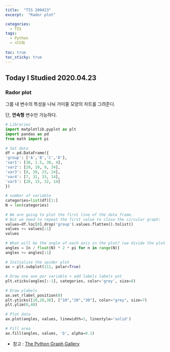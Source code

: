 ```yaml
---
title:  "TIS 200423"
excerpt:  "Rador plot"

categories:
  - TIS
tags:
  - Python
  - 시각화
  
toc: true
toc_sticky: true
---
```


## Today I Studied 2020.04.23

### Rador plot

그룹 내 변수의 특성을 나눠 거미줄 모양의 차트를 그려준다.

단, **연속형** 변수만 가능하다. 

```python
# Libraries
import matplotlib.pyplot as plt
import pandas as pd
from math import pi
 
# Set data
df = pd.DataFrame({
'group': ['A','B','C','D'],
'var1': [38, 1.5, 30, 4],
'var2': [29, 10, 9, 34],
'var3': [8, 39, 23, 24],
'var4': [7, 31, 33, 14],
'var5': [28, 15, 32, 14]
})
 
# number of variable
categories=list(df)[1:]
N = len(categories)
 
# We are going to plot the first line of the data frame.
# But we need to repeat the first value to close the circular graph:
values=df.loc[0].drop('group').values.flatten().tolist()
values += values[:1]
values
 
# What will be the angle of each axis in the plot? (we divide the plot / number of variable)
angles = [n / float(N) * 2 * pi for n in range(N)]
angles += angles[:1]
 
# Initialise the spider plot
ax = plt.subplot(111, polar=True)
 
# Draw one axe per variable + add labels labels yet
plt.xticks(angles[:-1], categories, color='grey', size=8)
 
# Draw ylabels
ax.set_rlabel_position(0)
plt.yticks([10,20,30], ["10","20","30"], color="grey", size=7)
plt.ylim(0,40)
 
# Plot data
ax.plot(angles, values, linewidth=1, linestyle='solid')
 
# Fill area
ax.fill(angles, values, 'b', alpha=0.1)

```

* 참고 : [The Python Graph Gallery](https://python-graph-gallery.com/390-basic-radar-chart/)
